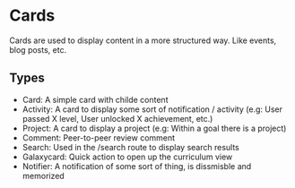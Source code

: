 # Cards

Cards are used to display content in a more structured way. Like events, blog posts, etc.

## Types

- Card: A simple card with childe content
- Activity: A card to display some sort of notification / activity (e.g: User passed X level, User unlocked X achievement, etc.)
- Project: A card to display a project (e.g: Within a goal there is a project)
- Comment: Peer-to-peer review comment
- Search: Used in the /search route to display search results
- Galaxycard: Quick action to open up the curriculum view
- Notifier: A notification of some sort of thing, is dissmisble and memorized
